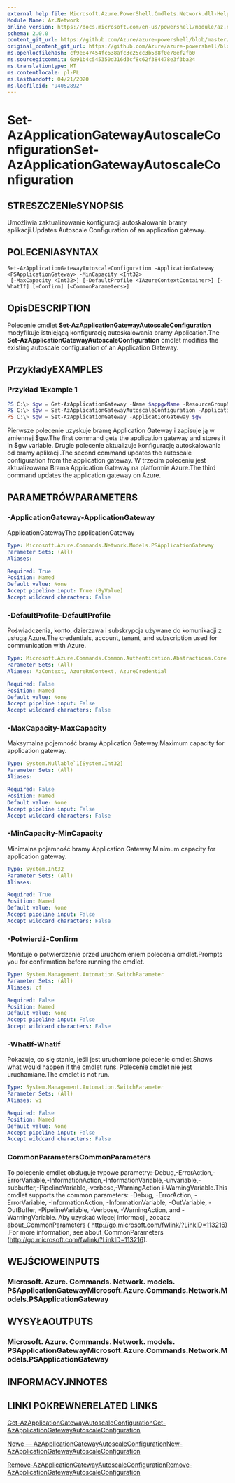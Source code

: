 ```yaml
---
external help file: Microsoft.Azure.PowerShell.Cmdlets.Network.dll-Help.xml
Module Name: Az.Network
online version: https://docs.microsoft.com/en-us/powershell/module/az.network/set-azapplicationgatewayautoscaleconfiguration
schema: 2.0.0
content_git_url: https://github.com/Azure/azure-powershell/blob/master/src/Network/Network/help/Set-AzApplicationGatewayAutoscaleConfiguration.md
original_content_git_url: https://github.com/Azure/azure-powershell/blob/master/src/Network/Network/help/Set-AzApplicationGatewayAutoscaleConfiguration.md
ms.openlocfilehash: cf9e847454fc638afc3c25cc3b5d8f0e78ef2fb0
ms.sourcegitcommit: 6a91b4c545350d316d3cf8c62f384478e3f3ba24
ms.translationtype: MT
ms.contentlocale: pl-PL
ms.lasthandoff: 04/21/2020
ms.locfileid: "94052892"
---
```

# <span data-ttu-id="6abdb-101">Set-AzApplicationGatewayAutoscaleConfiguration</span><span class="sxs-lookup"><span data-stu-id="6abdb-101">Set-AzApplicationGatewayAutoscaleConfiguration</span></span>

## <span data-ttu-id="6abdb-102">STRESZCZENIe</span><span class="sxs-lookup"><span data-stu-id="6abdb-102">SYNOPSIS</span></span>
<span data-ttu-id="6abdb-103">Umożliwia zaktualizowanie konfiguracji autoskalowania bramy aplikacji.</span><span class="sxs-lookup"><span data-stu-id="6abdb-103">Updates Autoscale Configuration of an application gateway.</span></span>

## <span data-ttu-id="6abdb-104">POLECENIA</span><span class="sxs-lookup"><span data-stu-id="6abdb-104">SYNTAX</span></span>

```
Set-AzApplicationGatewayAutoscaleConfiguration -ApplicationGateway <PSApplicationGateway> -MinCapacity <Int32>
 [-MaxCapacity <Int32>] [-DefaultProfile <IAzureContextContainer>] [-WhatIf] [-Confirm] [<CommonParameters>]
```

## <span data-ttu-id="6abdb-105">Opis</span><span class="sxs-lookup"><span data-stu-id="6abdb-105">DESCRIPTION</span></span>
<span data-ttu-id="6abdb-106">Polecenie cmdlet **Set-AzApplicationGatewayAutoscaleConfiguration** modyfikuje istniejącą konfigurację autoskalowania bramy Application.</span><span class="sxs-lookup"><span data-stu-id="6abdb-106">The **Set-AzApplicationGatewayAutoscaleConfiguration** cmdlet modifies the existing autoscale configuration of an Application Gateway.</span></span>

## <span data-ttu-id="6abdb-107">Przykłady</span><span class="sxs-lookup"><span data-stu-id="6abdb-107">EXAMPLES</span></span>

### <span data-ttu-id="6abdb-108">Przykład 1</span><span class="sxs-lookup"><span data-stu-id="6abdb-108">Example 1</span></span>
```powershell
PS C:\> $gw = Get-AzApplicationGateway -Name $appgwName -ResourceGroupName $resgpName
PS C:\> $gw = Set-AzApplicationGatewayAutoscaleConfiguration -ApplicationGateway $gw -MinCapacity 5
PS C:\> $gw = Set-AzApplicationGateway -ApplicationGateway $gw
```

<span data-ttu-id="6abdb-109">Pierwsze polecenie uzyskuje bramę Application Gateway i zapisuje ją w zmiennej $gw.</span><span class="sxs-lookup"><span data-stu-id="6abdb-109">The first command gets the application gateway and stores it in $gw variable.</span></span>
<span data-ttu-id="6abdb-110">Drugie polecenie aktualizuje konfigurację autoskalowania od bramy aplikacji.</span><span class="sxs-lookup"><span data-stu-id="6abdb-110">The second command updates the autoscale configuration from the application gateway.</span></span>
<span data-ttu-id="6abdb-111">W trzecim poleceniu jest aktualizowana Brama Application Gateway na platformie Azure.</span><span class="sxs-lookup"><span data-stu-id="6abdb-111">The third command updates the application gateway on Azure.</span></span>

## <span data-ttu-id="6abdb-112">PARAMETRÓW</span><span class="sxs-lookup"><span data-stu-id="6abdb-112">PARAMETERS</span></span>

### <span data-ttu-id="6abdb-113">-ApplicationGateway</span><span class="sxs-lookup"><span data-stu-id="6abdb-113">-ApplicationGateway</span></span>
<span data-ttu-id="6abdb-114">ApplicationGateway</span><span class="sxs-lookup"><span data-stu-id="6abdb-114">The applicationGateway</span></span>

```yaml
Type: Microsoft.Azure.Commands.Network.Models.PSApplicationGateway
Parameter Sets: (All)
Aliases:

Required: True
Position: Named
Default value: None
Accept pipeline input: True (ByValue)
Accept wildcard characters: False
```

### <span data-ttu-id="6abdb-115">-DefaultProfile</span><span class="sxs-lookup"><span data-stu-id="6abdb-115">-DefaultProfile</span></span>
<span data-ttu-id="6abdb-116">Poświadczenia, konto, dzierżawa i subskrypcja używane do komunikacji z usługą Azure.</span><span class="sxs-lookup"><span data-stu-id="6abdb-116">The credentials, account, tenant, and subscription used for communication with Azure.</span></span>

```yaml
Type: Microsoft.Azure.Commands.Common.Authentication.Abstractions.Core.IAzureContextContainer
Parameter Sets: (All)
Aliases: AzContext, AzureRmContext, AzureCredential

Required: False
Position: Named
Default value: None
Accept pipeline input: False
Accept wildcard characters: False
```

### <span data-ttu-id="6abdb-117">-MaxCapacity</span><span class="sxs-lookup"><span data-stu-id="6abdb-117">-MaxCapacity</span></span>
<span data-ttu-id="6abdb-118">Maksymalna pojemność bramy Application Gateway.</span><span class="sxs-lookup"><span data-stu-id="6abdb-118">Maximum capacity for application gateway.</span></span>

```yaml
Type: System.Nullable`1[System.Int32]
Parameter Sets: (All)
Aliases:

Required: False
Position: Named
Default value: None
Accept pipeline input: False
Accept wildcard characters: False
```

### <span data-ttu-id="6abdb-119">-MinCapacity</span><span class="sxs-lookup"><span data-stu-id="6abdb-119">-MinCapacity</span></span>
<span data-ttu-id="6abdb-120">Minimalna pojemność bramy Application Gateway.</span><span class="sxs-lookup"><span data-stu-id="6abdb-120">Minimum capacity for application gateway.</span></span>

```yaml
Type: System.Int32
Parameter Sets: (All)
Aliases:

Required: True
Position: Named
Default value: None
Accept pipeline input: False
Accept wildcard characters: False
```

### <span data-ttu-id="6abdb-121">-Potwierdź</span><span class="sxs-lookup"><span data-stu-id="6abdb-121">-Confirm</span></span>
<span data-ttu-id="6abdb-122">Monituje o potwierdzenie przed uruchomieniem polecenia cmdlet.</span><span class="sxs-lookup"><span data-stu-id="6abdb-122">Prompts you for confirmation before running the cmdlet.</span></span>

```yaml
Type: System.Management.Automation.SwitchParameter
Parameter Sets: (All)
Aliases: cf

Required: False
Position: Named
Default value: None
Accept pipeline input: False
Accept wildcard characters: False
```

### <span data-ttu-id="6abdb-123">-WhatIf</span><span class="sxs-lookup"><span data-stu-id="6abdb-123">-WhatIf</span></span>
<span data-ttu-id="6abdb-124">Pokazuje, co się stanie, jeśli jest uruchomione polecenie cmdlet.</span><span class="sxs-lookup"><span data-stu-id="6abdb-124">Shows what would happen if the cmdlet runs.</span></span>
<span data-ttu-id="6abdb-125">Polecenie cmdlet nie jest uruchamiane.</span><span class="sxs-lookup"><span data-stu-id="6abdb-125">The cmdlet is not run.</span></span>

```yaml
Type: System.Management.Automation.SwitchParameter
Parameter Sets: (All)
Aliases: wi

Required: False
Position: Named
Default value: None
Accept pipeline input: False
Accept wildcard characters: False
```

### <span data-ttu-id="6abdb-126">CommonParameters</span><span class="sxs-lookup"><span data-stu-id="6abdb-126">CommonParameters</span></span>
<span data-ttu-id="6abdb-127">To polecenie cmdlet obsługuje typowe parametry:-Debug,-ErrorAction,-ErrorVariable,-InformationAction,-InformationVariable,-unvariable,-subbuffer,-PipelineVariable,-verbose,-WarningAction i-WarningVariable.</span><span class="sxs-lookup"><span data-stu-id="6abdb-127">This cmdlet supports the common parameters: -Debug, -ErrorAction, -ErrorVariable, -InformationAction, -InformationVariable, -OutVariable, -OutBuffer, -PipelineVariable, -Verbose, -WarningAction, and -WarningVariable.</span></span> <span data-ttu-id="6abdb-128">Aby uzyskać więcej informacji, zobacz about_CommonParameters ( http://go.microsoft.com/fwlink/?LinkID=113216) .</span><span class="sxs-lookup"><span data-stu-id="6abdb-128">For more information, see about_CommonParameters (http://go.microsoft.com/fwlink/?LinkID=113216).</span></span>

## <span data-ttu-id="6abdb-129">WEJŚCIOWE</span><span class="sxs-lookup"><span data-stu-id="6abdb-129">INPUTS</span></span>

### <span data-ttu-id="6abdb-130">Microsoft. Azure. Commands. Network. models. PSApplicationGateway</span><span class="sxs-lookup"><span data-stu-id="6abdb-130">Microsoft.Azure.Commands.Network.Models.PSApplicationGateway</span></span>

## <span data-ttu-id="6abdb-131">WYSYŁA</span><span class="sxs-lookup"><span data-stu-id="6abdb-131">OUTPUTS</span></span>

### <span data-ttu-id="6abdb-132">Microsoft. Azure. Commands. Network. models. PSApplicationGateway</span><span class="sxs-lookup"><span data-stu-id="6abdb-132">Microsoft.Azure.Commands.Network.Models.PSApplicationGateway</span></span>

## <span data-ttu-id="6abdb-133">INFORMACYJN</span><span class="sxs-lookup"><span data-stu-id="6abdb-133">NOTES</span></span>

## <span data-ttu-id="6abdb-134">LINKI POKREWNE</span><span class="sxs-lookup"><span data-stu-id="6abdb-134">RELATED LINKS</span></span>

[<span data-ttu-id="6abdb-135">Get-AzApplicationGatewayAutoscaleConfiguration</span><span class="sxs-lookup"><span data-stu-id="6abdb-135">Get-AzApplicationGatewayAutoscaleConfiguration</span></span>](./Get-AzApplicationGatewayAutoscaleConfiguration.md)

[<span data-ttu-id="6abdb-136">Nowe — AzApplicationGatewayAutoscaleConfiguration</span><span class="sxs-lookup"><span data-stu-id="6abdb-136">New-AzApplicationGatewayAutoscaleConfiguration</span></span>](./New-AzApplicationGatewayAutoscaleConfiguration.md)

[<span data-ttu-id="6abdb-137">Remove-AzApplicationGatewayAutoscaleConfiguration</span><span class="sxs-lookup"><span data-stu-id="6abdb-137">Remove-AzApplicationGatewayAutoscaleConfiguration</span></span>](./Remove-AzApplicationGatewayAutoscaleConfiguration.md)
